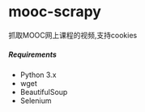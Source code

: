 # mooc-scrapy
抓取MOOC网上课程的视频,支持cookies


##### Requirements
* Python 3.x
* wget
* BeautifulSoup
* Selenium
